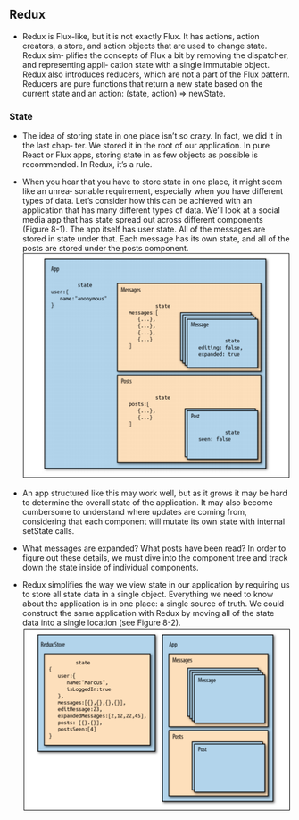 ## Redux
- Redux is Flux-like, but it is not exactly Flux. It has actions,
action creators, a store, and action objects that are used to change state. Redux sim‐
plifies the concepts of Flux a bit by removing the dispatcher, and representing appli‐
cation state with a single immutable object. Redux also introduces reducers, which are
not a part of the Flux pattern. Reducers are pure functions that return a new state
based on the current state and an action: (state, action) => newState.

### State
- The idea of storing state in one place isn’t so crazy. In fact, we did it in the last chap‐
ter. We stored it in the root of our application. In pure React or Flux apps, storing
state in as few objects as possible is recommended. In Redux, it’s a rule.

- When you hear that you have to store state in one place, it might seem like an unrea‐
sonable requirement, especially when you have different types of data. Let’s consider
how this can be achieved with an application that has many different types of data.
We’ll look at a social media app that has state spread out across different components
(Figure 8-1). The app itself has user state. All of the messages are stored in state under
that. Each message has its own state, and all of the posts are stored under the posts
component.
![State-8-1](State-8-1.png)

- An app structured like this may work well, but as it grows it may be hard to determine the overall state of the application. It may also become cumbersome to understand where updates are coming from, considering that each component will mutate its own state with internal setState calls.

- What messages are expanded? What posts have been read? In order to figure out these details, we must dive into the component tree and track down the state inside of individual components.

- Redux simplifies the way we view state in our application by requiring us to store all state data in a single object. Everything we need to know about the application is in one place: a single source of truth. We could construct the same application with
Redux by moving all of the state data into a single location (see Figure 8-2).
![State-8-2](State-8-2.png)